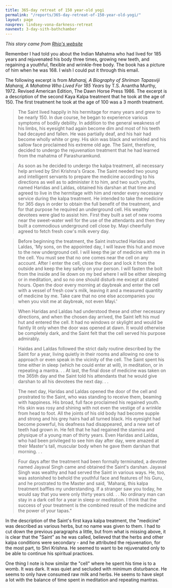 ```yaml
---
title: 365-day retreat of 150 year-old yogi
permalink: "/reports/365-day-retreat-of-150-year-old-yogi/"
layout: page
navprev: lindsey-vona-darkness-retreat
navnext: 3-day-sith-bathchamber
---
```


_This story came from [Rhio's website](http://hookedonraw.com/?page_id=5648)_

Remember I had told you about the Indian Mahatma who had lived for 185 years and rejuvenated his body three times, growing new teeth, and regaining a youthful, flexible and wrinkle-free body. The book has a picture of him when he was 168. I wish I could put it through this email.

The following excerpt is from _Maharaj, A Biography of Shriman Tapasviji Maharaj, A Mahatma Who Lived For 185 Years_ by T.S. Anantha Murthy, 1972. Revised American Edition, The Dawn Horse Press 1986. The excerpt is a description of the second Kaya Kalpa treatment that he took at the age of 150. The first treatment he took at the age of 100 was a 3 month treatment.

> The Saint lived happily in his hermitage for many years and grew to be nearly 150. In due course, he began to experience various symptoms of bodily debility. In addition to the general weakness of his limbs, his eyesight had again become dim and most of his teeth had decayed and fallen. He was partially deaf, and his hair had become wholly white or grey. His skin was black and wrinkled and his sallow face proclaimed his extreme old age. The Saint, therefore, decided to undergo the rejuvenation treatment that he had learned from the mahatma of Parashuramkund.

> As soon as he decided to undergo the kalpa treatment, all necessary help arrived by Shri Krishna's Grace. The Saint needed two young and intelligent servants to prepare the medicine according to his directions as well as to administer it to him, and two such youths, named Haridas and Laldas, obtained his darshan at that time and agreed to live in the hermitage with him and render every necessary service during the kalpa treatment. He intended to take the medicine for 365 days in order to obtain the full benefit of the treatment, and for that purpose he required an underground cell. His wealthy devotees were glad to assist him. First they built a set of new rooms near the sweet-water well for the use of the attendants and then they built a commodious underground cell close by. Mayi cheerfully agreed to fetch fresh cow's milk every day.

> Before beginning the treatment, the Saint instructed Haridas and Laldas, 'My sons, on the appointed day, I will leave this hut and move to the new underground cell. I will keep the jar of medicine with me in the cell. You must see that no one comes near the cell on any account. After I enter the cell, close the door and lock it from the outside and keep the key safely on your person. I will fasten the bolt from the inside and lie down on my bed where I will be either sleeping or in meditation, and so no one should disturb me except at stated hours. Open the door every morning at daybreak and enter the cell with a vessel of fresh cow's milk, leaving it and a measured quantity of medicine by me. Take care that no one else accompanies you when you visit me at daybreak, not even Mayi.'

> When Haridas and Laldas had understood these and other necessary directions, and when the chosen day arrived, the Saint left his mud hut and entered the cell. It had no windows or skylight and would be faintly lit only when the door was opened at dawn. It would otherwise be completely dark, and the Saint felt that the cell served his purpose admirably.

> Haidas and Laldas followed the strict daily routine described by the Saint for a year, living quietly in their rooms and allowing no one to approach or even speak in the vicinity of the cell. The Saint spent his time either in sleep (which he could enter at will), in meditation, or in repeating a mantra. . . At last, the final dose of medicine was taken on the 365th day and the Saint told his attendants that he would give darshan to all his devotees the next day. . .

> The next day, Haridas and Laldas opened the door of the cell and prostrated to the Saint, who was standing to receive them, beaming with happiness. His broad, full face proclaimed his regained youth. His skin was rosy and shining with not even the vestige of a wrinkle from head to foot. All the joints of his old body had become supple and strong and his grey hairs had all turned black. His eyesight had become powerful, his deafness had disappeared, and a new set of teeth had grown in. He felt that he had regained the stamina and physique of a young man of thirty years. Even Haridas and Laldas, who had been privileged to see him day after day, were amazed at their Master's tall, muscular body when he gave them darshan that morning. . .

> Four days after the treatment had been formally terminated, a devotee named Jayaval Singh came and obtained the Saint's darshan. Jayaval Singh was wealthy and had served the Saint in various ways. He, too, was astonished to behold the youthful face and features of his Guru, and he prostrated to the Master and said, 'Maharaj, this kalpa treatment baffles my understanding. If a stranger saw you today, he would say that you were only thirty years old. . . No ordinary man can stay in a dark cell for a year in sleep or meditation. I think that the success of your treatment is the combined result of the medicine and the power of your tapas."

In the description of the Saint's first kaya kalpa treatment, the "medicine" was described as various herbs, but no name was given to them. I had to cut down the previous paragraphs a little, but from what is missing above, it is clear that the "Saint" as he was called, believed that the herbs and other kalpa conditions were secondary - and he attributed the rejuvenation, for the most part, to Shri Krishna. He seemed to want to be rejuvenated only to be able to continue his spiritual practices.

One thing I note is how similar the "cell" where he spent his time is to a womb. It was dark. It was quiet and secluded with minimum disturbance. He seems to only have consumed raw milk and herbs. He seems to have slept a lot with the balance of time spent in meditation and repeating mantras.



